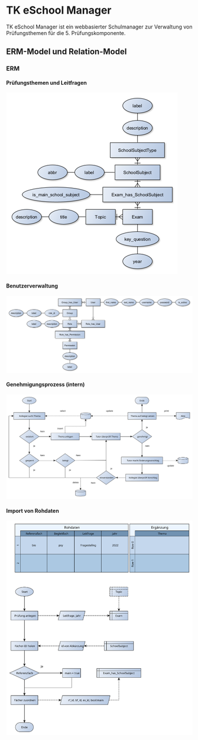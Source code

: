 # TK eSchool Manager

TK eSchool Manager ist ein webbasierter Schulmanager zur Verwaltung von Prüfungsthemen für die 5. Prüfungskomponente.

## ERM-Model und Relation-Model

### ERM

#### Prüfungsthemen und Leitfragen

![ERM Schema](./Docs/assets/220908_ERM_5PK_Exam.png)

#### Benutzerverwaltung

![ERM_USER](Docs/assets/220908_ERM_5PK_User.png)

#### Genehmigungsprozess (intern)

![Flowchart_permit](Docs/assets/220914_Flussdiagramm_5PK.svg)

#### Import von Rohdaten

![Flowchart_permit](Docs/assets/220914_Flussdiagramm_Rohdaten_speichern.svg)